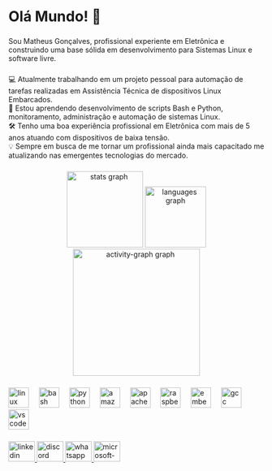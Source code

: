 <h1 align="left">Olá Mundo! 👋</h1>

###

<p align="left">Sou Matheus Gonçalves, profissional experiente em Eletrônica e construindo uma base sólida em desenvolvimento para Sistemas Linux e software livre.</p>

###

<p align="left">💻 Atualmente trabalhando em um projeto pessoal para automação de tarefas realizadas em Assistência Técnica de dispositivos Linux Embarcados.<br>📝 Estou aprendendo desenvolvimento de scripts Bash e Python, monitoramento, administração e automação de sistemas Linux.<br>🛠️ Tenho uma boa experiência profissional em Eletrônica com mais de 5 anos atuando com dispositivos de baixa tensão.<br>💡 Sempre em busca de me tornar um profissional ainda mais capacitado me atualizando nas emergentes tecnologias do mercado.</p>

###

<div align="center">
  <img src="https://github-readme-stats.vercel.app/api?username=mthfgon&hide_title=false&hide_rank=false&show_icons=false&include_all_commits=true&count_private=true&disable_animations=false&theme=gotham&locale=en&hide_border=false&order=1" height="150" alt="stats graph"  />
  <img src="https://github-readme-stats.vercel.app/api/top-langs?username=mthfgon&locale=en&hide_title=false&layout=compact&card_width=320&langs_count=5&theme=gotham&hide_border=false&order=2" height="120" alt="languages graph"  />
  <img src="https://github-readme-activity-graph.vercel.app/graph?username=mthfgon&radius=16&theme=gotham&area=true&order=5" height="250" alt="activity-graph graph"  />
</div>

###

<div align="left">
  <img src="https://skillicons.dev/icons?i=linux" height="40" alt="linux logo"  />
  <img width="12" />
  <img src="https://skillicons.dev/icons?i=bash" height="40" alt="bash logo"  />
  <img width="12" />
  <img src="https://skillicons.dev/icons?i=py" height="40" alt="python logo"  />
  <img width="12" />
  <img src="https://skillicons.dev/icons?i=aws" height="40" alt="amazonwebservices logo"  />
  <img width="12" />
  <img src="https://cdn.jsdelivr.net/gh/devicons/devicon/icons/apache/apache-original.svg" height="40" alt="apache logo"  />
  <img width="12" />
  <img src="https://skillicons.dev/icons?i=raspberrypi" height="40" alt="raspberrypi logo"  />
  <img width="12" />
  <img src="https://cdn.jsdelivr.net/gh/devicons/devicon/icons/embeddedc/embeddedc-original.svg" height="40" alt="embeddedc logo"  />
  <img width="12" />
  <img src="https://cdn.jsdelivr.net/gh/devicons/devicon/icons/gcc/gcc-original.svg" height="40" alt="gcc logo"  />
  <img width="12" />
  <img src="https://cdn.jsdelivr.net/gh/devicons/devicon/icons/vscode/vscode-original.svg" height="40" alt="vscode logo"  />
</div>

###

<div align="left">
  <a href="https://www.linkedin.com/in/mth-fg/" target="_blank">
    <img src="https://raw.githubusercontent.com/maurodesouza/profile-readme-generator/master/src/assets/icons/social/linkedin/default.svg" width="52" height="40" alt="linkedin logo"  />
  </a>
  <a href="https://discord.com/channels/ggonx" target="_blank">
    <img src="https://raw.githubusercontent.com/maurodesouza/profile-readme-generator/master/src/assets/icons/social/discord/default.svg" width="52" height="40" alt="discord logo"  />
  </a>
  <a href="https://w.app/oG68uS" target="_blank">
    <img src="https://raw.githubusercontent.com/maurodesouza/profile-readme-generator/master/src/assets/icons/social/whatsapp/default.svg" width="52" height="40" alt="whatsapp logo"  />
  </a>
  <a href="mthenriquefg@outlook.com" target="_blank">
    <img src="https://raw.githubusercontent.com/maurodesouza/profile-readme-generator/master/src/assets/icons/social/microsoft-outlook/default.svg" width="52" height="40" alt="microsoft-outlook logo"  />
  </a>
</div>

###
